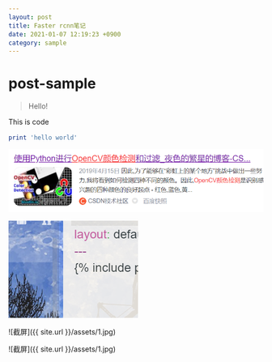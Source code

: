 ```yaml
---
layout: post
title: Faster rcnn笔记
date: 2021-01-07 12:19:23 +0900
category: sample
---
```

# post-sample
> Hello!

This is code
```ruby
print 'hello world'
```
![](images/1609996595574.png)


![test image](./images/1609999846584.png)




![截屏]({{ site.url }}/assets/1.jpg)

![截屏]({{ site.url }}/assets/1.jpg)
